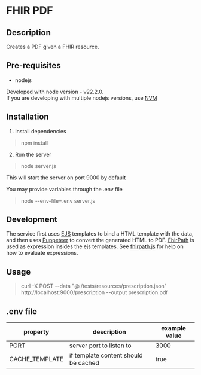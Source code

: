 FHIR PDF
==========================

Description
-----------
Creates a PDF given a FHIR resource.

Pre-requisites
------------
- nodejs 

Developed with node version - v22.2.0.  
If you are developing with multiple nodejs versions, use [NVM](https://github.com/nvm-sh/nvm)

Installation
------------
1. Install dependencies
> npm install

2. Run the server
> node server.js

This will start the server on port 9000 by default

You may provide variables through the .env file
> node  --env-file=.env server.js

Development
------------
The service first uses [EJS](https://ejs.co/#features) templates to bind a HTML template with the data, and then uses [Puppeteer](https://pptr.dev/) to convert the generated HTML to PDF. 
[FhirPath](https://www.hl7.org/fhirpath/) is used as expression insides the ejs templates. See [fhirpath.js](https://github.com/HL7/fhirpath.js) for help on how to evaluate expressions.  

Usage
------------
> curl -X POST --data "@./tests/resources/prescription.json" http://localhost:9000/prescription --output prescription.pdf


.env file
------------

| property   | description   | example value   |
| ------------ | ------------ | ------------ |
| PORT  | server port to listen to  | 3000   |
| CACHE_TEMPLATE  | if template content should be cached   | true  |
